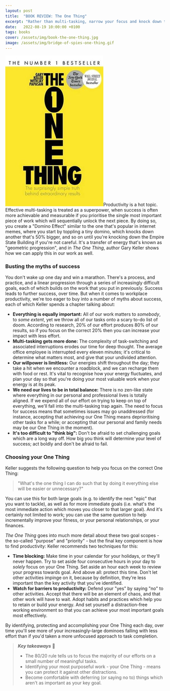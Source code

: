 ```yaml
---
layout: post
title:  "BOOK REVIEW: The One Thing"
excerpt: "Rather than multi-tasking, narrow your focus and knock down those dominoes."
date:   2022-08-19 10:00:00 +0100
tags: books
cover: /assets/img/book-the-one-thing.jpg
image: /assets/img/bridge-of-spies-one-thing.gif
---
```


<img src="/assets/img/book-the-one-thing.jpg" class="cover">Productivity is a hot topic. Effective multi-tasking is treated as a superpower, when success is often more achievable and measurable if you prioritise the single most important piece of work which will sequentially unlock the next piece. By doing so, you create a "Domino Effect" similar to the one that's popular in internet memes, where you start by toppling a tiny domino, which knocks down another that's 50% bigger, and so on until you're knocking down the Empire State Building if you're not careful. It's a transfer of energy that's known as "geometric progression", and in _The One Thing_, author Gary Keller shows how we can apply this in our work as well.

### Busting the myths of success

You don't wake up one day and win a marathon. There's a process, and practice, and a linear progression through a series of increasingly difficult goals, each of which builds on the work that you put in previously. Success leads to further success, over time. But when it comes to workplace productivity, we're too eager to buy into a number of myths about success, each of which Keller spends a chapter talking about:

* **Everything is equally important:** All of our work matters to _somebody_, to _some extent_, yet we throw all of our tasks onto a scary to-do list of doom. According to research, 20% of our effort produces 80% of our results, so if you focus on the correct 20% then you can increase your impact with less effort.
* **Multi-tasking gets more done:** The complexity of task-switching and associated interruptions erodes our time for deep thought. The average office employee is interrupted every eleven minutes; it's critical to determine what matters most, and give that your undivided attention.
* **Our willpower is limitless:** Our energies shift throughout the day; they take a hit when we encounter a roadblock, and we can recharge them with food or rest. It's vital to recognise how your energy fluctuates, and plan your day so that you're doing your most valuable work when your energy is at its peak.
* **We need our lives to be in total balance:** There is no zen-like state where everything in our personal and professional lives is totally aligned. If we expend all of our effort on trying to keep on top of everything, we'll fall into the multi-tasking trap again. The need to focus for success means that sometimes issues may go unaddressed (for instance, accepting that achieving our One Thing means deprioritising other tasks for a while; or accepting that our personal and family needs may be our One Thing in the moment).
* **It's too difficult to "think big":** Don't be afraid to set challenging goals which are a long way off. How big you think will determine your level of success; act boldly and don't be afraid to fail.

### Choosing your One Thing

Keller suggests the following question to help you focus on the correct One Thing:

> "What's the one thing I can do such that by doing it everything else will be easier or unnecessary?"

You can use this for both large goals (e.g. to identify the next "epic" that you want to tackle), as well as for more immediate goals (i.e. what's the most immediate action which moves you closer to that larger goal). And it's certainly not limited to work; you can use the same question to help incrementally improve your fitness, or your personal relationships, or your finances.

_The One Thing_ goes into much more detail about these two goal scopes - the so-called "purpose" and "priority" - but the final key component is how to find productivity: Keller recommends two techniques for this:

* **Time blocking:** Make time in your calendar for your holidays, or they'll never happen. Try to set aside four consecutive hours in your day to _solely_ focus on your One Thing. Set aside an hour each week to review your progress towards goal. And above all: protect this time. Don't let other activities impinge on it, because by definition, they're less important than the key activity that you've identified.
* **Watch for barriers to productivity:** Defend your "yes" by saying "no" to other activities. Accept that there will be an element of chaos, and that other work will have to wait. Adopt habits and practices which help you to retain or build your energy. And set yourself a distraction-free working environment so that you can achieve your most important goals most effectively.

By identifying, protecting and accomplishing your One Thing each day, over time you'll see more of your increasingly-large dominoes falling with less effort than if you'd taken a more unfocused approach to task completion.

> **_Key takeaways_** 📝  
> * The 80/20 rule tells us to focus the majority of our efforts on a small number of meaningful tasks.
> * Identifying your most purposeful work - your One Thing - means you can protect it against other distractions.
> * Become comfortable with deferring (or saying no to) things which aren't as important as your key goal.